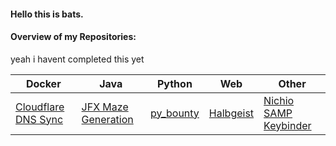 #### Hello this is bats.

#### Overview of my Repositories:
yeah i havent completed this yet

| Docker     | Java | Python | Web | Other |
|------------|------|--------|-----|-------|
| [Cloudflare DNS Sync](https://github.com/batscs/docker-cloudflare-dns-sync) | [JFX Maze Generation](https://github.com/batscs/JFX-Maze-Generation) | [py_bounty](https://github.com/batscs/py_bounty) | [Halbgeist](https://github.com/batscs/halbgeist-hosting) | [Nichio SAMP Keybinder](https://github.com/batscs/Nichio-Keybinder-for-GTA-SAMP) |
